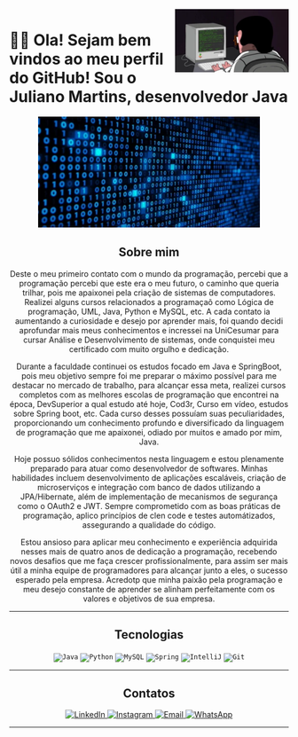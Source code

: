 
  
 <img src = "baner.webp" width = "205px" align = "right">


# 👋🏻 Ola! Sejam bem vindos ao meu perfil do GitHub! Sou o Juliano Martins, desenvolvedor Java

<div align ="center">

<img src = "binario estatico.webp" height = "200" width ="400" >

## Sobre mim

Deste o meu primeiro contato com o mundo da programação, percebi que a programação percebi que este era o meu futuro, o caminho que queria trilhar, pois me apaixonei pela criação de sistemas de computadores. Realizei alguns cursos relacionados a programaçaõ como Lógica de programação, UML, Java, Python e MySQL, etc. A cada contato ia aumentando a curiosidade e desejo por aprender mais, foi quando decidi aprofundar mais meus conhecimentos e incressei na UniCesumar para cursar Análise e Desenvolvimento de sistemas, onde conquistei meu certificado com muito orgulho e dedicação.

Durante a faculdade continuei os estudos focado em Java e SpringBoot, pois meu objetivo sempre foi me preparar o máximo possível para me destacar no mercado de trabalho, para alcançar essa meta, realizei cursos completos com as melhores escolas de programação que encontrei na época, DevSuperior a qual estudo até hoje, Cod3r, Curso em vídeo, estudos sobre Spring boot, etc. Cada curso desses possuíam suas peculiaridades, proporcionando um conhecimento profundo e diversificado da linguagem de programação que me apaixonei, odiado por muitos e amado por mim, Java.

Hoje possuo sólidos conhecimentos nesta linguagem e estou plenamente preparado para atuar como desenvolvedor de softwares. Minhas habilidades incluem desenvolvimento de aplicações escaláveis, criação de microserviços e integração com banco de dados utilizando a JPA/Hibernate, além de implementação de mecanismos de segurança como o OAuth2 e JWT. Sempre comprometido com as boas práticas de programação, aplico princípios de clen code e testes automátizados, assegurando a qualidade do código.

Estou ansioso para aplicar meu conhecimento e experiência adquirida nesses mais de quatro anos de dedicação a programação, recebendo novos desafios que me faça crescer profissionalmente, para assim ser mais útil a minha equipe de programadores para alcançar junto a eles, o sucesso esperado pela empresa. Acredotp que minha paixão pela programação e meu desejo constante de aprender se alinham perfeitamente com os valores e objetivos de sua empresa.


---

   ## Tecnologias

<div align="center">
	<code><img width="50" src="https://user-images.githubusercontent.com/25181517/117201156-9a724800-adec-11eb-9a9d-3cd0f67da4bc.png" alt="Java" title="Java"/></code>
	<code><img width="50" src="https://user-images.githubusercontent.com/25181517/183423507-c056a6f9-1ba8-4312-a350-19bcbc5a8697.png" alt="Python" title="Python"/></code>
        <code><img width="50" src="https://user-images.githubusercontent.com/25181517/183896128-ec99105a-ec1a-4d85-b08b-1aa1620b2046.png" alt="MySQL" title="MySQL"/></code>
	<code><img width="50" src="https://user-images.githubusercontent.com/25181517/117201470-f6d56780-adec-11eb-8f7c-e70e376cfd07.png" alt="Spring" title="Spring"/></code>
	<code><img width="50" src="https://user-images.githubusercontent.com/25181517/192108890-200809d1-439c-4e23-90d3-b090cf9a4eea.png" alt="IntelliJ" title="IntelliJ"/></code>  	
	<code><img width="50" src="https://user-images.githubusercontent.com/25181517/192108372-f71d70ac-7ae6-4c0d-8395-51d8870c2ef0.png" alt="Git" title="Git"/></code>
  <div/>
	
    
  
---
## Contatos

<p align="center">
  <a href="https://www.linkedin.com/in/julianomarthins/">
    <img width="160" src="https://img.shields.io/badge/-LinkedIn-blue?style=flat-square&logo=LinkedIn&logoColor=white" alt="LinkedIn">
  </a>
	
  <a href="https://www.instagram.com/julianomarthins82/">
    <img width="203" src="https://img.shields.io/badge/-Instagram-pink?style=flat-square&logo=Instagram&logoColor=white" alt="Instagram">
  </a>
  
  <a href="mailto:julianopoamartins@gmail.com">
    <img width="140" src="https://img.shields.io/badge/-Email-red?style=flat-square&logo=Gmail&logoColor=white" alt="Email">
  </a>
  
  <a href="https://wa.me/5551996440559">
    <img width="195" src="https://img.shields.io/badge/-WhatsApp-green?style=flat-square&logo=WhatsApp&logoColor=white" alt="WhatsApp">
  </a>
</p>



---
